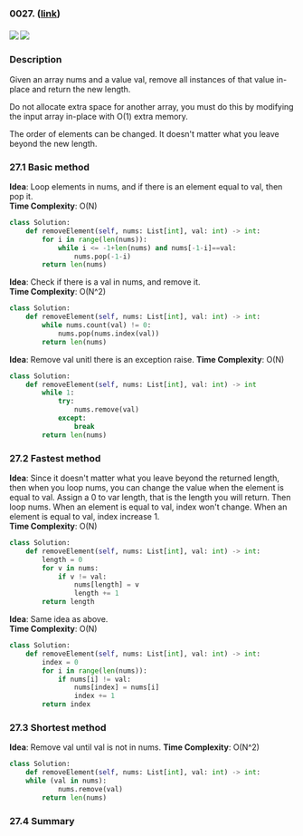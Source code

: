 ### 0027.  ([link](https://leetcode.com/problems/remove-element/))
#### ![](https://img.shields.io/badge/Tag-Array-brightgreen.svg) ![](https://img.shields.io/badge/Difficult-Easy-brightgreen.svg)

### Description
Given an array nums and a value val, remove all instances of that value in-place and return the new length.

Do not allocate extra space for another array, you must do this by modifying the input array in-place with O(1) extra memory.

The order of elements can be changed. It doesn't matter what you leave beyond the new length.

### 27.1 Basic method
**Idea**: Loop elements in nums, and if there is an element equal to val, then pop it.  
**Time Complexity**: O(N)
``` python
class Solution:
    def removeElement(self, nums: List[int], val: int) -> int:
        for i in range(len(nums)):
            while i <= -1+len(nums) and nums[-1-i]==val:
                nums.pop(-1-i)
        return len(nums)
```

**Idea**: Check if there is a val in nums, and remove it.  
**Time Complexity**: O(N^2)  
``` python
class Solution:
    def removeElement(self, nums: List[int], val: int) -> int:
        while nums.count(val) != 0:
            nums.pop(nums.index(val))
        return len(nums)
```
**Idea**: Remove val unitl there is an exception raise.
**Time Complexity**: O(N)  

``` python
class Solution:
    def removeElement(self, nums: List[int], val: int) -> int 
        while 1:
            try:
                nums.remove(val)
            except:
                break
        return len(nums)
```

### 27.2 Fastest method
**Idea**: Since it doesn't matter what you leave beyond the returned length, then when you loop nums, you can change the value when the element is equal to val. Assign a 0 to var length, that is the length you will return. Then loop nums. When an element is equal to val, index won't change. When an element is equal to val, index increase 1.  
**Time Complexity**: O(N)

``` python
class Solution:
    def removeElement(self, nums: List[int], val: int) -> int:
        length = 0
        for v in nums:
            if v != val:
                nums[length] = v
                length += 1         
        return length
```
**Idea**: Same idea as above.  
**Time Complexity**: O(N)  
``` python
class Solution:
    def removeElement(self, nums: List[int], val: int) -> int:  
        index = 0
        for i in range(len(nums)):
            if nums[i] != val:            
                nums[index] = nums[i]
                index += 1
        return index
```

### 27.3 Shortest method
**Idea**: Remove val until val is not in nums.
**Time Complexity**: O(N^2)
``` python
class Solution:
    def removeElement(self, nums: List[int], val: int) -> int:
    while (val in nums):
            nums.remove(val)
        return len(nums)
```

### 27.4 Summary

